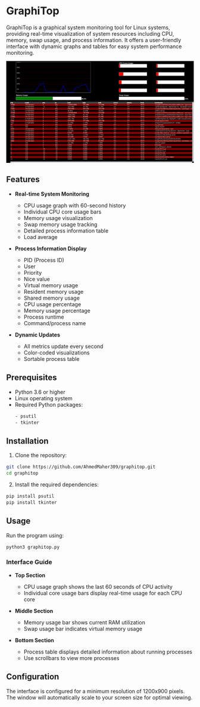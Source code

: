 # GraphiTop

GraphiTop is a graphical system monitoring tool for Linux systems, providing real-time visualization of system resources including CPU, memory, swap usage, and process information. It offers a user-friendly interface with dynamic graphs and tables for easy system performance monitoring.

![GraphiTop Screenshot](https://github.com/AhmedMaher309/graphitop/blob/main/imgs/Screenshot%20from%202024-10-22%2021-56-44.png)

## Features

- **Real-time System Monitoring**
  - CPU usage graph with 60-second history
  - Individual CPU core usage bars
  - Memory usage visualization
  - Swap memory usage tracking
  - Detailed process information table
  - Load average

- **Process Information Display**
  - PID (Process ID)
  - User
  - Priority
  - Nice value
  - Virtual memory usage
  - Resident memory usage
  - Shared memory usage
  - CPU usage percentage
  - Memory usage percentage
  - Process runtime
  - Command/process name

- **Dynamic Updates**
  - All metrics update every second
  - Color-coded visualizations
  - Sortable process table

## Prerequisites

- Python 3.6 or higher
- Linux operating system
- Required Python packages:
  ```bash
  - psutil
  - tkinter
  ```

## Installation

1. Clone the repository:
```bash
git clone https://github.com/AhmedMaher309/graphitop.git
cd graphitop
```

2. Install the required dependencies:
```bash
pip install psutil
pip install tkinter
```


## Usage

Run the program using:
```bash
python3 graphitop.py
```

### Interface Guide

- **Top Section**
  - CPU usage graph shows the last 60 seconds of CPU activity
  - Individual core usage bars display real-time usage for each CPU core
  
- **Middle Section**
  - Memory usage bar shows current RAM utilization
  - Swap usage bar indicates virtual memory usage
  
- **Bottom Section**
  - Process table displays detailed information about running processes
  - Use scrollbars to view more processes


## Configuration

The interface is configured for a minimum resolution of 1200x900 pixels. The window will automatically scale to your screen size for optimal viewing.
